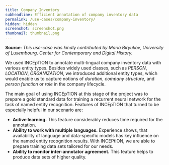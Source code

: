 ```yaml
---
title: Company Inventory
subheadline: Efficient annotation of company inventory data
permalink: /use-cases/company-inventory/
hidden: hidden
screenshot: screenshot.png
thumbnail: thumbnail.png
---
```


**Source**: *This use-case was kindly contributed by Maria Biryukov, University of Luxembourg, 
Center for Contemporary and Digital History.*

We used INCEpTION to annotate multi-lingual company inventory data with various entity types. 
Besides widely used classes, such as *PERSON*, *LOCATION*, *ORGANIZATION*, we introduced additional
entity types, which would enable us to capture notions of *duration*, *company structure*, and
*person function* or *role* in the company lifecycle.

The main goal of using INCEpTION at this stage of the project was to prepare a gold standard data 
for training a recurrent neural network for the task of named entity recognition.
Features of INCEpTION that turned to be especially helpful in our scenario are:

* **Active learning.** This feature considerably reduces time required for the annotation.
* **Ability to work with multiple languages.** Experience shows, that availability of language and 
  data-specific models has key influence on the named entity recognition results. With INCEPtION, 
  we are able to prepare training data sets tailored for our needs. 
* **Ability to monitor inter-annotator agreement.** This feature helps to produce data sets of higher
  quality.

